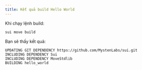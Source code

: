 ```yaml
---
title: Kết quả build Hello World
---
```


Khi chạy lệnh build:

```bash
sui move build
```

Bạn sẽ thấy kết quả:

```
UPDATING GIT DEPENDENCY https://github.com/MystenLabs/sui.git
INCLUDING DEPENDENCY Sui
INCLUDING DEPENDENCY MoveStdlib
BUILDING hello_world
``` 
